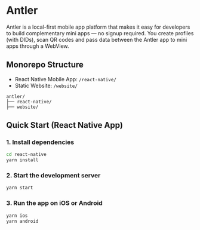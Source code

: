 # Antler

Antler is a local-first mobile app platform that makes it easy for developers to build complementary mini apps — no signup required. You create profiles (with DIDs), scan QR codes and pass data between the Antler app to mini apps through a WebView.

## Monorepo Structure

- React Native Mobile App: `/react-native/`
- Static Website: `/website/`

```
antler/
├── react-native/
├── website/
``` 

## Quick Start (React Native App)
    
### 1. Install dependencies
```bash
cd react-native
yarn install
```

### 2. Start the development server
```bash
yarn start
```

### 3. Run the app on iOS or Android
```bash
yarn ios
yarn android
```


